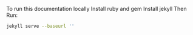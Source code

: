 To run this documentation locally
Install ruby and gem
Install jekyll
Then Run:

```sh
jekyll serve --baseurl ''
```